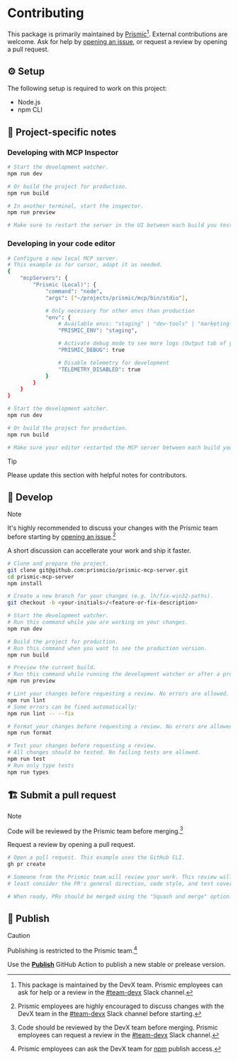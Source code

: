 # Contributing

This package is primarily maintained by [Prismic](https://prismic.io)[^1]. External contributions are welcome. Ask for help by [opening an issue](https://github.com/prismicio/prismic-mcp-server/issues/new/choose), or request a review by opening a pull request.

## :gear: Setup

<!-- When applicable, list system requriements to work on the project. -->

The following setup is required to work on this project:

- Node.js
- npm CLI

## :memo: Project-specific notes

### Developing with MCP Inspector

```sh
# Start the development watcher.
npm run dev

# Or build the project for production.
npm run build

# In another terminal, start the inspector.
npm run preview

# Make sure to restart the server in the UI between each build you test.
```

### Developing in your code editor

```sh
# Configure a new local MCP server.
# This example is for cursor, adapt it as needed.
{
	"mcpServers": {
		"Prismic (Local)": {
			"command": "node",
			"args": ["~/projects/prismic/mcp/bin/stdio"],

			# Only necessary for other envs than production
			"env": {
				# Available envs: "staging" | "dev-tools" | "marketing-tools" | "platform"
				"PRISMIC_ENV": "staging",

				# Activate debug mode to see more logs (Output tab of your IDE console)
				"PRISMIC_DEBUG": true

				# Disable telemetry for development
				"TELEMETRY_DISABLED": true
			}
		}
	}
}

# Start the development watcher.
npm run dev

# Or build the project for production.
npm run build

# Make sure your editor restarted the MCP server between each build you test.
```

<!-- Share information about the repository. -->
<!-- What specific knowledge do contributors need? -->

> [!TIP]
> Please update this section with helpful notes for contributors.

## :construction_worker: Develop

> [!NOTE]
> It's highly recommended to discuss your changes with the Prismic team before starting by [opening an issue](https://github.com/prismicio/prismic-mcp-server/issues/new/choose).[^2]
>
> A short discussion can accellerate your work and ship it faster.

```sh
# Clone and prepare the project.
git clone git@github.com:prismicio/prismic-mcp-server.git
cd prismic-mcp-server
npm install

# Create a new branch for your changes (e.g. lh/fix-win32-paths).
git checkout -b <your-initials>/<feature-or-fix-description>

# Start the development watcher.
# Run this command while you are working on your changes.
npm run dev

# Build the project for production.
# Run this command when you want to see the production version.
npm run build

# Preview the current build.
# Run this command while running the development watcher or after a production build.
npm run preview

# Lint your changes before requesting a review. No errors are allowed.
npm run lint
# Some errors can be fixed automatically:
npm run lint -- --fix

# Format your changes before requesting a review. No errors are allowed.
npm run format

# Test your changes before requesting a review.
# All changes should be tested. No failing tests are allowed.
npm run test
# Run only type tests
npm run types
```

## :building_construction: Submit a pull request

> [!NOTE]
> Code will be reviewed by the Prismic team before merging.[^3]
>
> Request a review by opening a pull request.

```sh
# Open a pull request. This example uses the GitHub CLI.
gh pr create

# Someone from the Prismic team will review your work. This review will at
# least consider the PR's general direction, code style, and test coverage.

# When ready, PRs should be merged using the "Squash and merge" option.
```

## :rocket: Publish

> [!CAUTION]
> Publishing is restricted to the Prismic team.[^4]

Use the [**Publish**](https://github.com/prismicio/prismic-mcp-server/actions/workflows/publish.yml) GitHub Action to publish a new stable or prelease version.

[^1]: This package is maintained by the DevX team. Prismic employees can ask for help or a review in the [#team-devx](https://prismic-team.slack.com/archives/C014VAACCQL) Slack channel.

[^2]: Prismic employees are highly encouraged to discuss changes with the DevX team in the [#team-devx](https://prismic-team.slack.com/archives/C014VAACCQL) Slack channel before starting.

[^3]: Code should be reviewed by the DevX team before merging. Prismic employees can request a review in the [#team-devx](https://prismic-team.slack.com/archives/CPG31MDL1) Slack channel.

[^4]: Prismic employees can ask the DevX team for [npm](https://www.npmjs.com) publish access.
